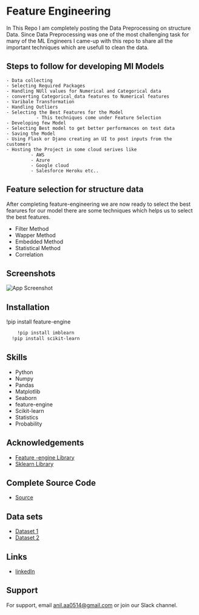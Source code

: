 
# Feature Engineering

In This Repo I am completely posting the Data Preprocessing on structure Data. Since Data Preprocessing was one of the most challenging task for many of the ML Engineers I came-up with this repo to share all the important techniques which are usefull to clean the data.




## Steps to follow for developing Ml Models



    - Data collecting 
    - Selecting Required Packages 
    - Handling NUll values for Numerical and Categorical data 
    - converting Categorical_data features to Numerical features
    - Varibale Transformation 
    - Handling Outliers 
    - Selecting the Best Features for the Model
               - This techniques come under Feature Selection                          
    - Developing few Model
    - Selecting Best model to get better performances on test data  
    - Saving the Model 
    - Using Flask or Djano creating an UI to post inputs from the customers 
    - Hosting the Project in some cloud serives like
             - AWS
             - Azure 
             - Google cloud
             - Salesforce Heroku etc..
## Feature selection for structure data


After completing feature-engineering we are now ready to select the best fearures for our model there are some techniques which helps us to select the best features.

- Filter Method
- Wapper Method
- Embedded Method
- Statistical Method
- Correlation
## Screenshots


![App Screenshot](https://i0.wp.com/neptune.ai/wp-content/uploads/2022/10/feature-selection-methods-1.png?resize=767%2C452&ssl=1)
## Installation

!pip install feature-engine

```bash
    !pip install imblearn 
  !pip install scikit-learn
```
    
## Skills

- Python
- Numpy 
- Pandas 
- Matplotlib
- Seaborn
- feature-engine
- Scikit-learn
- Statistics
- Probability

## Acknowledgements

 - [Feature -engine Library](https://feature-engine.readthedocs.io/en/latest/)
 - [Sklearn Library](https://scikit-learn.org/stable/)
 
## Complete Source Code

- [Source](https://github.com/Anil0205/ML-Feature-Engineering)

## Data sets

-  [Dataset 1](https://github.com/Anil0205/ML-Feature-Engineering)
-  [Dataset 2](https://github.com/Anil0205/ML-Feature-Engineering/blob/main/Data%20Cleaning%20For%20Categorical%20Data/titanic.csv)
## Links 

- [linkedIn](https://www.linkedin.com/in/anil-abberaboina-894720243/)
## Support

For support, email anil.aa0514@gmail.com or join our Slack channel.

